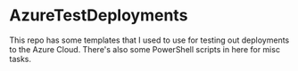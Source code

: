 # AzureTestDeployments

This repo has some templates that I used to use for testing out deployments to 
the Azure Cloud. There's also some PowerShell scripts in here for misc tasks.